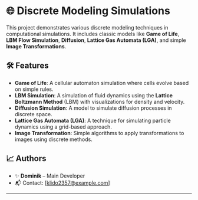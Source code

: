 # 🌐 Discrete Modeling Simulations

This project demonstrates various discrete modeling techniques in computational simulations. It includes classic models like **Game of Life**, **LBM Flow Simulation**, **Diffusion**, **Lattice Gas Automata (LGA)**, and simple **Image Transformations**.

## 🛠 Features
- **Game of Life**: A cellular automaton simulation where cells evolve based on simple rules.
- **LBM  Simulation**: A simulation of fluid dynamics using the **Lattice Boltzmann Method** (LBM) with visualizations for density and velocity.
- **Diffusion Simulation**: A model to simulate diffusion processes in discrete space.
- **Lattice Gas Automata (LGA)**: A technique for simulating particle dynamics using a grid-based approach.
- **Image Transformation**: Simple algorithms to apply transformations to images using discrete methods.


## 📈 Authors

- ✨ **Dominik** – Main Developer
- 📬 Contact: [klido2357@example.com]

---
